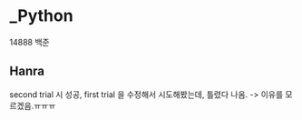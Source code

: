 # _Python

14888 백준

## Hanra
second trial 시 성공,
first trial 을 수정해서 시도해봤는데, 틀렸다 나옴. -> 이유를 모르겠음.ㅠㅠㅠ
